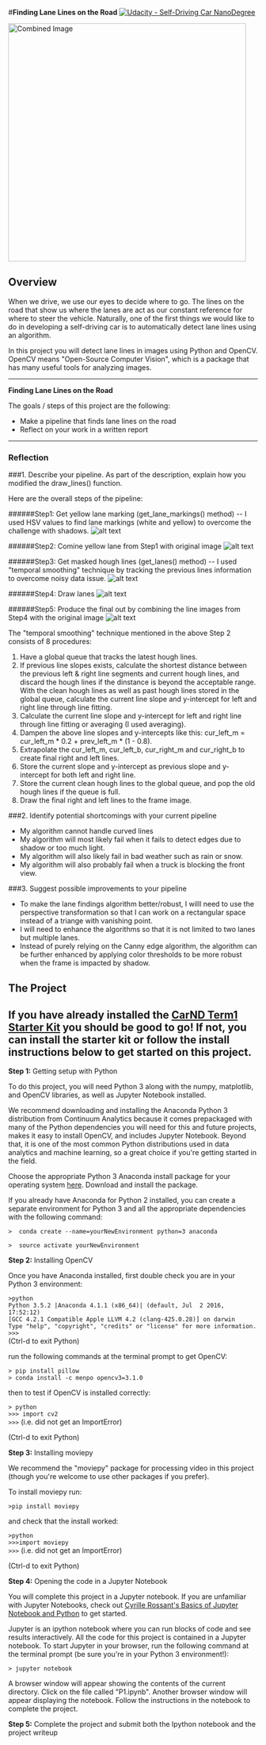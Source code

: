 #**Finding Lane Lines on the Road** 
[![Udacity - Self-Driving Car NanoDegree](https://s3.amazonaws.com/udacity-sdc/github/shield-carnd.svg)](http://www.udacity.com/drive)

<img src="laneLines_thirdPass.jpg" width="480" alt="Combined Image" />

Overview
---

When we drive, we use our eyes to decide where to go.  The lines on the road that show us where the lanes are act as our constant reference for where to steer the vehicle.  Naturally, one of the first things we would like to do in developing a self-driving car is to automatically detect lane lines using an algorithm.

In this project you will detect lane lines in images using Python and OpenCV.  OpenCV means "Open-Source Computer Vision", which is a package that has many useful tools for analyzing images.  

---

**Finding Lane Lines on the Road**

The goals / steps of this project are the following:
* Make a pipeline that finds lane lines on the road
* Reflect on your work in a written report


[//]: # (Image References)

[image1]: ./examples/grayscale.jpg "Grayscale"
[image_step1]: ./examples/pipeline_001.png "Step1"
[image_step2]: ./examples/pipeline_002.png "Step2"
[image_step3]: ./examples/pipeline_003.png "Step3"
[image_step4]: ./examples/pipeline_004.png "Step4"
[image_step5]: ./examples/pipeline_005.png "Step5"

---

### Reflection

###1. Describe your pipeline. As part of the description, explain how you modified the draw_lines() function.

Here are the overall steps of the pipeline:

######Step1: Get yellow lane marking (get_lane_markings() method) -- I used HSV values to find lane markings (white and yellow) to overcome the challenge with shadows.
![alt text][image_step1]

######Step2: Comine yellow lane from Step1 with original image
![alt text][image_step2]

######Step3: Get masked hough lines (get_lanes() method) -- I used "temporal smoothing" technique by tracking the previous lines information to overcome noisy data issue.
![alt text][image_step3]

######Step4: Draw lanes
![alt text][image_step4]

######Step5: Produce the final out by combining the line images from Step4 with the original image
![alt text][image_step5]

The "temporal smoothing" technique mentioned in the above Step 2 consists of 8 procedures:
1. Have a global queue that tracks the latest hough lines.
2. If previous line slopes exists, calculate the shortest distance between the previous left & right line segments and current hough lines, and discard the hough lines if the dinstance is beyond the acceptable range. With the clean hough lines as well as past hough lines stored in the global queue, calculate the current line slope and y-intercept for left and right line through line fitting.
3. Calculate the current line slope and y-intercept for left and right line through line fitting or averaging (I used averaging).
4. Dampen the above line slopes and y-intercepts like this: cur_left_m = cur_left_m * 0.2 + prev_left_m * (1 - 0.8).
5. Extrapolate the cur_left_m, cur_left_b, cur_right_m and cur_right_b to create final right and left lines.
6. Store the current slope and y-intercept as previous slope and y-intercept for both left and right line.
7. Store the current clean hough lines to the global queue, and pop the old hough lines if the queue is full.
8. Draw the final right and left lines to the frame image.



<!-- My pipeline consisted of 5 steps. First, I converted the images to grayscale, then I .... 
In order to draw a single line on the left and right lanes, I modified the draw_lines() function by ...
If you'd like to include images to show how the pipeline works, here is how to include an image: 
![alt text][image1]
 -->

###2. Identify potential shortcomings with your current pipeline

* My algorithm cannot handle curved lines
* My algorithm will most likely fail when it fails to detect edges due to shadow or too much light.
* My algorithm will also likely fail in bad weather such as rain or snow.
* My algorithm will also probably fail when a truck is blocking the front view.


###3. Suggest possible improvements to your pipeline

* To make the lane findings algorithm better/robust, I willl need to use the perspective transformation so that I can work on a rectangular space instead of a triange with vanishing point.
* I will need to enhance the algorithms so that it is not limited to two lanes but multiple lanes.
* Instead of purely relying on the Canny edge algorithm, the algorithm can be further enhanced by applying color thresholds to be more robust when the frame is impacted by shadow.


The Project
---

## If you have already installed the [CarND Term1 Starter Kit](https://github.com/udacity/CarND-Term1-Starter-Kit/blob/master/README.md) you should be good to go!   If not, you can install the starter kit or follow the install instructions below to get started on this project. ##

**Step 1:** Getting setup with Python

To do this project, you will need Python 3 along with the numpy, matplotlib, and OpenCV libraries, as well as Jupyter Notebook installed. 

We recommend downloading and installing the Anaconda Python 3 distribution from Continuum Analytics because it comes prepackaged with many of the Python dependencies you will need for this and future projects, makes it easy to install OpenCV, and includes Jupyter Notebook.  Beyond that, it is one of the most common Python distributions used in data analytics and machine learning, so a great choice if you're getting started in the field.

Choose the appropriate Python 3 Anaconda install package for your operating system <A HREF="https://www.continuum.io/downloads" target="_blank">here</A>.   Download and install the package.

If you already have Anaconda for Python 2 installed, you can create a separate environment for Python 3 and all the appropriate dependencies with the following command:

`>  conda create --name=yourNewEnvironment python=3 anaconda`

`>  source activate yourNewEnvironment`

**Step 2:** Installing OpenCV

Once you have Anaconda installed, first double check you are in your Python 3 environment:

`>python`    
`Python 3.5.2 |Anaconda 4.1.1 (x86_64)| (default, Jul  2 2016, 17:52:12)`  
`[GCC 4.2.1 Compatible Apple LLVM 4.2 (clang-425.0.28)] on darwin`  
`Type "help", "copyright", "credits" or "license" for more information.`  
`>>>`   
(Ctrl-d to exit Python)

run the following commands at the terminal prompt to get OpenCV:

`> pip install pillow`  
`> conda install -c menpo opencv3=3.1.0`

then to test if OpenCV is installed correctly:

`> python`  
`>>> import cv2`  
`>>>`  (i.e. did not get an ImportError)

(Ctrl-d to exit Python)

**Step 3:** Installing moviepy  

We recommend the "moviepy" package for processing video in this project (though you're welcome to use other packages if you prefer).  

To install moviepy run:

`>pip install moviepy`  

and check that the install worked:

`>python`  
`>>>import moviepy`  
`>>>`  (i.e. did not get an ImportError)

(Ctrl-d to exit Python)

**Step 4:** Opening the code in a Jupyter Notebook

You will complete this project in a Jupyter notebook.  If you are unfamiliar with Jupyter Notebooks, check out <A HREF="https://www.packtpub.com/books/content/basics-jupyter-notebook-and-python" target="_blank">Cyrille Rossant's Basics of Jupyter Notebook and Python</A> to get started.

Jupyter is an ipython notebook where you can run blocks of code and see results interactively.  All the code for this project is contained in a Jupyter notebook. To start Jupyter in your browser, run the following command at the terminal prompt (be sure you're in your Python 3 environment!):

`> jupyter notebook`

A browser window will appear showing the contents of the current directory.  Click on the file called "P1.ipynb".  Another browser window will appear displaying the notebook.  Follow the instructions in the notebook to complete the project.  

**Step 5:** Complete the project and submit both the Ipython notebook and the project writeup

